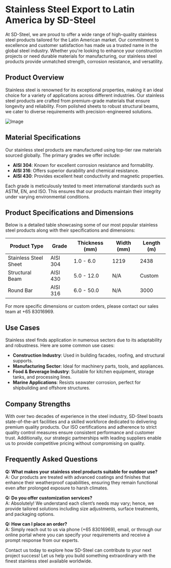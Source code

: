 # Stainless Steel Export to Latin America by SD-Steel

At SD-Steel, we are proud to offer a wide range of high-quality stainless steel products tailored for the Latin American market. Our commitment to excellence and customer satisfaction has made us a trusted name in the global steel industry. Whether you're looking to enhance your construction projects or need durable materials for manufacturing, our stainless steel products provide unmatched strength, corrosion resistance, and versatility.

## Product Overview

Stainless steel is renowned for its exceptional properties, making it an ideal choice for a variety of applications across different industries. Our stainless steel products are crafted from premium-grade materials that ensure longevity and reliability. From polished sheets to robust structural beams, we cater to diverse requirements with precision-engineered solutions.

![Image](https://github.com/user-attachments/assets/2567258e-e124-4816-932d-1809bd27ef0b)

## Material Specifications

Our stainless steel products are manufactured using top-tier raw materials sourced globally. The primary grades we offer include:

- **AISI 304**: Known for excellent corrosion resistance and formability.
- **AISI 316**: Offers superior durability and chemical resistance.
- **AISI 430**: Provides excellent heat conductivity and magnetic properties.

Each grade is meticulously tested to meet international standards such as ASTM, EN, and ISO. This ensures that our products maintain their integrity under varying environmental conditions.

## Product Specifications and Dimensions

Below is a detailed table showcasing some of our most popular stainless steel products along with their specifications and dimensions:

| Product Type       | Grade         | Thickness (mm) | Width (mm) | Length (m) |
|--------------------|---------------|----------------|------------|------------|
| Stainless Steel Sheet | AISI 304     | 1.0 - 6.0      | 1219       | 2438       |
| Structural Beam    | AISI 430      | 5.0 - 12.0     | N/A        | Custom     |
| Round Bar          | AISI 316      | 6.0 - 50.0     | N/A        | 3000       |

For more specific dimensions or custom orders, please contact our sales team at +65 83016969.

## Use Cases

Stainless steel finds application in numerous sectors due to its adaptability and robustness. Here are some common use cases:

- **Construction Industry**: Used in building facades, roofing, and structural supports.
- **Manufacturing Sector**: Ideal for machinery parts, tools, and appliances.
- **Food & Beverage Industry**: Suitable for kitchen equipment, storage tanks, and processing lines.
- **Marine Applications**: Resists seawater corrosion, perfect for shipbuilding and offshore structures.

## Company Strengths

With over two decades of experience in the steel industry, SD-Steel boasts state-of-the-art facilities and a skilled workforce dedicated to delivering premium quality products. Our ISO certifications and adherence to strict quality control measures ensure consistent performance and customer trust. Additionally, our strategic partnerships with leading suppliers enable us to provide competitive pricing without compromising on quality.

## Frequently Asked Questions

**Q: What makes your stainless steel products suitable for outdoor use?**  
A: Our products are treated with advanced coatings and finishes that enhance their weatherproof capabilities, ensuring they remain functional even after prolonged exposure to harsh climates.

**Q: Do you offer customization services?**  
A: Absolutely! We understand each client’s needs may vary; hence, we provide tailored solutions including size adjustments, surface treatments, and packaging options.

**Q: How can I place an order?**  
A: Simply reach out to us via phone (+65 83016969), email, or through our online portal where you can specify your requirements and receive a prompt response from our experts.

Contact us today to explore how SD-Steel can contribute to your next project success! Let us help you build something extraordinary with the finest stainless steel available worldwide.